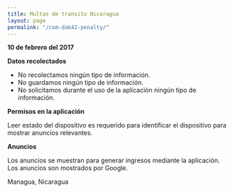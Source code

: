 ```yaml
---
title: Multas de transito Nicaragua
layout: page
permalink: "/com-dak42-penalty/"
---
```


**10 de febrero del 2017**

**Datos recolectados**

* No recolectamos ningún tipo de información.
* No guardamos ningún tipo de información.
* No solicitamos durante el uso de la aplicación ningún tipo de información.

**Permisos en la aplicación**

Leer estado del dispositivo es requerido para identificar el dispositivo para mostrar anuncios relevantes.

**Anuncios**

Los anuncios se muestran para generar ingresos mediante la aplicación.
Los anuncios son mostrados por Google.

Managua, Nicaragua
